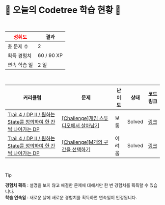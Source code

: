 # 🌲 오늘의 Codetree 학습 현황 🌲

<br />

| <span style="color:red;display:block;text-align:center;"> **성취도**</span> | 결과 |
|---|---|
| 총 문제 수 | 2 |
| 획득 경험치 | 60 / 90 XP |
| 연속 학습 일 | 2 일 |

<br />

|커리큘럼|문제|난이도|상태|코드 링크|
|---|---|---|---|---|
|[Trail 4 / DP II / 원하는 State를 정의하여 한 칸씩 나아가는 DP](https://https://en.codetree.ai/trail-info/intermediate-low/)|[[Challenge]게임 스튜디오에서 살아남기](https://https://en.codetree.ai/trails/complete/curated-cards/challenge-surviving-in-a-game-studio/)|보통|Solved|[링크](https://github.com/parkjaehak/codetree-codingtest/blob/main/250110/%EA%B2%8C%EC%9E%84%20%EC%8A%A4%ED%8A%9C%EB%94%94%EC%98%A4%EC%97%90%EC%84%9C%20%EC%82%B4%EC%95%84%EB%82%A8%EA%B8%B0/surviving-in-a-game-studio.java)|
|[Trail 4 / DP II / 원하는 State를 정의하여 한 칸씩 나아가는 DP](https://https://en.codetree.ai/trail-info/intermediate-low/)|[[Challenge]M개의 구간을 선택하기](https://https://en.codetree.ai/trails/complete/curated-cards/challenge-select-m-sections/)|어려움|Solved|[링크](https://github.com/parkjaehak/codetree-codingtest/blob/main/250110/M%EA%B0%9C%EC%9D%98%20%EA%B5%AC%EA%B0%84%EC%9D%84%20%EC%84%A0%ED%83%9D%ED%95%98%EA%B8%B0/select-m-sections.java)|


<br />

> [!TIP]
> **경험치 획득** : 설명을 보지 않고 해결한 문제에 대해서만 한 번 경험치를 획득할 수 있습니다.  
> **학습 연속일** : 새로운 날에 새로운 경험치를 획득하면 연속일이 인정됩니다.


